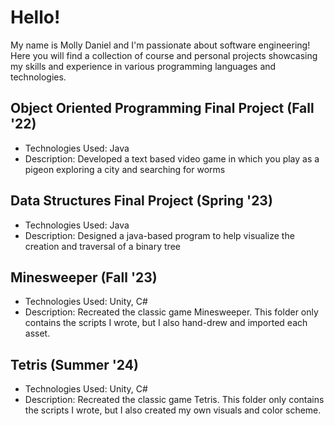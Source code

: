 # Hello! 
My name is Molly Daniel and I'm passionate about software engineering! Here you will find a collection of course and personal projects showcasing my skills and experience in various programming languages and technologies. 

## Object Oriented Programming Final Project (Fall '22)
- Technologies Used: Java
- Description: Developed a text based video game in which you play as a pigeon exploring a city and searching for worms

## Data Structures Final Project (Spring '23)
- Technologies Used: Java
- Description: Designed a java-based program to help visualize the creation and traversal of a binary tree

## Minesweeper (Fall '23)
- Technologies Used: Unity, C#
- Description: Recreated the classic game Minesweeper. This folder only contains the scripts I wrote, but I also hand-drew and imported each asset.

## Tetris (Summer '24)
- Technologies Used: Unity, C#
- Description: Recreated the classic game Tetris. This folder only contains the scripts I wrote, but I also created my own visuals and color scheme. 

